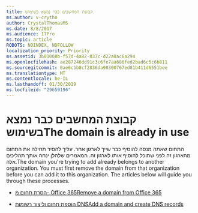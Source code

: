 ```yaml
---
title: קבוצת המחשבים כבר נמצא בשימוש
ms.author: v-crytho
author: CrystalThomasMS
ms.date: 8/8/2017
ms.audience: ITPro
ms.topic: article
ROBOTS: NOINDEX, NOFOLLOW
localization_priority: Priority
ms.assetid: 3b01008b-f57d-4a82-837c-d22a0ac6a294
ms.openlocfilehash: ae287246dd91c3c6fe7aa686fed2bad6c5c6b811
ms.sourcegitcommit: 0ae6cbb8cf2836da98300767ed81b411d6551bee
ms.translationtype: MT
ms.contentlocale: he-IL
ms.lasthandoff: 01/30/2019
ms.locfileid: "29659196"
---
```

# <a name="the-domain-is-already-in-use"></a><span data-ttu-id="978d5-102">קבוצת המחשבים כבר נמצא בשימוש</span><span class="sxs-lookup"><span data-stu-id="978d5-102">The domain is already in use</span></span>

<span data-ttu-id="978d5-p101">התחום שאתה מנסה להוסיף כבר שייך לארגון אחר. עליך להסיר תחילה את התחום מהארגון זה לפני שתוכל להוסיף אותו לארגון זה. המאמרים שלהלן ינחה אותך תהליכים אלה.</span><span class="sxs-lookup"><span data-stu-id="978d5-p101">The domain you're trying to add already belongs to another organization. You must first remove the domain from that organization before you can add it to this organization. The articles below will guide you through these processes.</span></span>
  
- [<span data-ttu-id="978d5-106">הסרת תחום מ- Office 365</span><span class="sxs-lookup"><span data-stu-id="978d5-106">Remove a domain from Office 365</span></span>](https://support.office.com/article/https://support.office.com/article/Remove-a-domain-from-Office-365-f09696b2-8c29-4588-a08b-b333da19810c.aspx)
    
- [<span data-ttu-id="978d5-107">הוספת תחום וליצור רשומות DNS</span><span class="sxs-lookup"><span data-stu-id="978d5-107">Add a domain and create DNS records</span></span>](https://support.office.com/article/https://support.office.com/article/Create-DNS-records-for-Office-365-when-you-manage-your-DNS-records-B0F3FDCA-8A80-4E8E-9EF3-61E8A2A9AB23.aspx)
    

